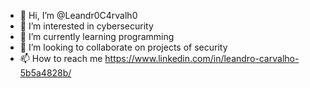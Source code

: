 - 👋 Hi, I’m @Leandr0C4rvalh0
- 👀 I’m interested in cybersecurity
- 🌱 I’m currently learning programming
- 💞️ I’m looking to collaborate on projects of security
- 📫 How to reach me https://www.linkedin.com/in/leandro-carvalho-5b5a4828b/

<!---
Leandr0C4rvalh0/Leandr0C4rvalh0 is a ✨ special ✨ repository because its `README.md` (this file) appears on your GitHub profile.
You can click the Preview link to take a look at your changes.
--->
